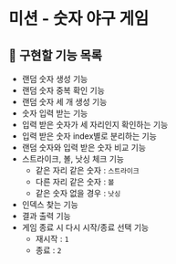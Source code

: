 # 미션 - 숫자 야구 게임

## 🚀 구현할 기능 목록
- 랜덤 숫자 생성 기능
- 랜덤 숫자 중복 확인 기능
- 랜덤 숫자 세 개 생성 기능
- 숫자 입력 받는 기능
- 입력 받은 숫자가 세 자리인지 확인하는 기능
- 입력 받은 숫자 index별로 분리하는 기능
- 랜덤 숫자와 입력 받은 숫자 비교 기능
- 스트라이크, 볼, 낫싱 체크 기능
  - 같은 자리 같은 숫자 : `스트라이크`
  - 다른 자리 같은 숫자 : `볼`
  - 같은 숫자 없을 경우 : `낫싱`
- 인덱스 찾는 기능
- 결과 출력 기능
- 게임 종료 시 다시 시작/종료 선택 기능
  - 재시작 : `1`
  - 종료 : `2`
